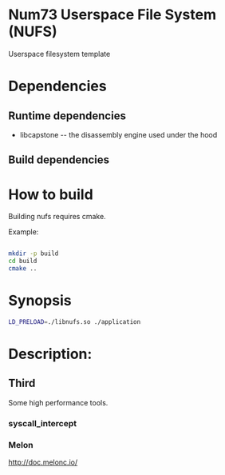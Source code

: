 # Num73 Userspace File System (NUFS)


Userspace filesystem template


# Dependencies #

## Runtime dependencies ##

 * libcapstone -- the disassembly engine used under the hood

## Build dependencies ##

# How to build #

Building nufs requires cmake.

Example:
```sh

mkdir -p build
cd build
cmake ..

```


# Synopsis #

```sh
LD_PRELOAD=./libnufs.so ./application
```


# Description: #


## Third ## 

Some high performance tools.

### syscall_intercept ###


### Melon ### 

http://doc.melonc.io/

